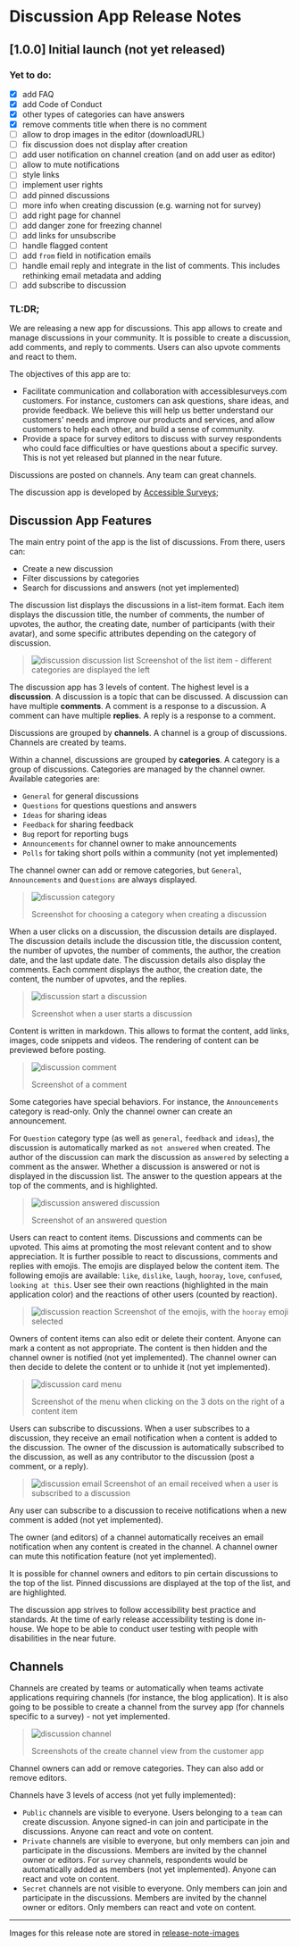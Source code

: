# Discussion App Release Notes

## [1.0.0] Initial launch (not yet released)

### Yet to do: 

- [x] add FAQ
- [x] add Code of Conduct
- [x] other types of categories can have answers
- [x] remove comments title when there is no comment
- [ ] allow to drop images in the editor (downloadURL)
- [ ] fix discussion does not display after creation
- [ ] add user notification on channel creation (and on add user as editor) 
- [ ] allow to mute notifications
- [ ] style links
- [ ] implement user rights
- [ ] add pinned discussions
- [ ] more info when creating discussion (e.g. warning not for survey)
- [ ] add right page for channel
- [ ] add danger zone for freezing channel
- [ ] add links for unsubscribe
- [ ] handle flagged content
- [ ] add `from` field in notification emails
- [ ] handle email reply and integrate in the list of comments. This includes rethinking email metadata and adding 
- [ ] add subscribe to discussion

### TL:DR;

We are releasing a new app for discussions. This app allows to create and manage discussions in your community. It is possible to create a discussion, add comments, and reply to comments. Users can also upvote comments and react to them.

The objectives of this app are to:
- Facilitate communication and collaboration with accessiblesurveys.com customers. For instance, customers can ask questions, share ideas, and provide feedback. We believe this will help us better understand our customers' needs and improve our products and services, and allow customers to help each other, and build a sense of community.
- Provide a space for survey editors to discuss with survey respondents who could face difficulties or have questions about a specific survey. This is not yet released but planned in the near future.

Discussions are posted on channels. Any team can great channels. 

The discussion app is developed by [Accessible Surveys](https://accessiblesurveys.com); 

## Discussion App Features

The main entry point of the app is the list of discussions. From there, users can:
- Create a new discussion
- Filter discussions by categories
- Search for discussions and answers (not yet implemented)

The discussion list displays the discussions in a list-item format. Each item displays the discussion title, the number of comments, the number of upvotes, the author, the creating date, number of participants (with their avatar), and some specific attributes depending on the category of discussion. 

> ![discussion discussion list](https://github.com/preignition/public/assets/1168053/1e1cd53e-4092-4568-b0e6-9e89873c1a10)
> Screenshot of the list item - different categories are displayed the left

The discussion app has 3 levels of content. The highest level is a **discussion**. A discussion is a topic that can be discussed. A discussion can have multiple **comments**. A comment is a response to a discussion. A comment can have multiple **replies**. A reply is a response to a comment. 

Discussions are grouped by **channels**. A channel is a group of discussions. Channels are created by teams.

Within a channel, discussions are grouped by **categories**. A category is a group of discussions. Categories are managed by the channel owner. Available categories are:
- `General` for general discussions
- `Questions` for questions questions and answers
- `Ideas` for sharing ideas
- `Feedback` for sharing feedback
- `Bug` report for reporting bugs
- `Announcements` for channel owner to make announcements 
- `Polls` for taking short polls within a community (not yet implemented)

The channel owner can add or remove categories, but `General`, `Announcements` and `Questions` are always displayed.

>![discussion category](https://github.com/preignition/public/assets/1168053/f3c9db9a-7bcc-4de9-a620-e4c51ff3a310)
>
> Screenshot for choosing a category when creating a discussion 

When a user clicks on a discussion, the discussion details are displayed. The discussion details include the discussion title, the discussion content, the number of upvotes, the number of comments, the author, the creation date, and the last update date. The discussion details also display the comments. Each comment displays the author, the creation date, the content, the number of upvotes, and the replies. 

>![discussion start a discussion](https://github.com/preignition/public/assets/1168053/a4d12999-827c-48b8-a17f-e71f8246530b)
>
> Screenshot when a user starts a discussion

Content is written in markdown. This allows to format the content, add links, images, code snippets and videos. The rendering of content can be previewed before posting.

> ![discussion comment](https://github.com/preignition/public/assets/1168053/8d284709-287a-44e7-a066-ee08685f0ea2)
>
> Screenshot of a comment

Some categories have special behaviors. For instance, the `Announcements` category is read-only. Only the channel owner can create an announcement. 

For `Question` category type (as well as `general`, `feedback` and `ideas`), the discussion is automatically marked as `not answered` when created. The author of the discussion can mark the discussion as `answered` by selecting a comment as the answer. Whether a discussion is answered or not is displayed in the discussion list. The answer to the question appears at the top of the comments, and is highlighted.

> ![discussion answered discussion](https://github.com/preignition/public/assets/1168053/12150e2e-d9a9-4d13-b4da-4d7f34d8032e)
>
> Screenshot of an answered question

Users can react to content items. Discussions and comments can be upvoted. This aims at promoting the most relevant content and to show appreciation. It is further possible to react to discussions, comments and replies with emojis. The emojis are displayed below the content item. The following emojis are available: `like`, `dislike`, `laugh`, `hooray`, `love`, `confused`, `looking at this`. User see their own reactions (highlighted in the main application color) and the reactions of other users (counted by reaction).

> ![discussion reaction](https://github.com/preignition/public/assets/1168053/5a384101-ed9c-4af9-833c-0b7058cd717b)
> Screenshot of the emojis, with the `hooray` emoji selected

Owners of content items can also edit or delete their content. Anyone can mark a content as not appropriate. The content is then hidden and the channel owner is notified (not yet implemented). The channel owner can then decide to delete the content or to unhide it (not yet implemented).

> ![discussion card menu](https://github.com/preignition/public/assets/1168053/4e533851-6e8a-4306-a950-bfdfe6d8a143)
>
> Screenshot of the menu when clicking on the 3 dots on the right of a content item

Users can subscribe to discussions. When a user subscribes to a discussion, they receive an email notification when a content is added to the discussion. The owner of the discussion is automatically subscribed to the discussion, as well as any contributor to the discussion (post a comment, or a reply).

> ![discussion email](https://github.com/preignition/public/assets/1168053/e6c7fb70-a08b-4e57-bd25-8c40503dd7fe)
> Screenshot of an email received when a user is subscribed to a discussion

Any user can subscribe to a discussion to receive notifications when a new comment is added (not yet implemented).

The owner (and editors) of a channel automatically receives an email notification when any content is created in the channel. A channel owner can mute this notification feature (not yet implemented).

It is possible for channel owners and editors to pin certain discussions to the top of the list. Pinned discussions are displayed at the top of the list, and are highlighted.

The discussion app strives to follow accessibility best practice and standards. At the time of early release accessibility testing is done in-house. We hope to be able to conduct user testing with people with disabilities in the near future.

## Channels

Channels are created by teams or automatically when teams activate applications requiring channels (for instance, the blog application). It is also going to be possible to create a channel from the survey app (for channels specific to a survey) - not yet implemented.

> ![discussion channel](https://github.com/preignition/public/assets/1168053/c069e208-ac00-4b59-bd4b-71d263e713ee)
>
> Screenshots of the create channel view from the customer app

Channel owners can add or remove categories. They can also add or remove editors. 

Channels have 3 levels of access (not yet fully implemented):
- `Public` channels are visible to everyone. Users belonging to a `team` can create discussion. Anyone signed-in can join and participate in the discussions. Anyone can react and vote on content.
- `Private` channels are visible to everyone, but only members can join and participate in the discussions. Members are invited by the channel owner or editors. For `survey` channels, respondents would be  automatically added as members (not yet implemented).  Anyone can react and vote on content.
- `Secret` channels are not visible to everyone. Only members can join and participate in the discussions. Members are invited by the channel owner or editors. 
Only members can react and vote on content.


---
Images for this release note are stored in [release-note-images](https://github.com/preignition/public/issues/4)